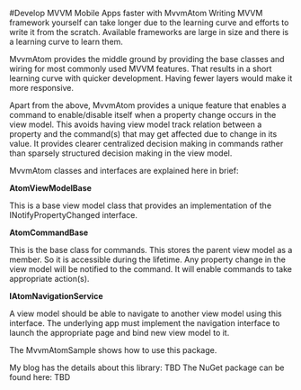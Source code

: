 #Develop MVVM Mobile Apps faster with MvvmAtomWriting MVVM framework yourself can take longer due to the learning curve and efforts to write it from the scratch. Available frameworks are large in size and there is a learning curve to learn them.MvvmAtom provides the middle ground by providing the base classes and wiring for most commonly used MVVM features. That results in a short learning curve with quicker development. Having fewer layers would make it more responsive.Apart from the above, MvvmAtom provides a unique feature that enables a command to enable/disable itself when a property change occurs in the view model. This avoids having view model track relation between a property and the command(s) that may get affected due to change in its value. It provides clearer centralized decision making in commands rather than sparsely structured decision making in the view model.MvvmAtom classes and interfaces are explained here in brief:**AtomViewModelBase**This is a base view model class that provides an implementation of the INotifyPropertyChanged interface. **AtomCommandBase**This is the base class for commands. This stores the parent view model as a member. So it is accessible during the lifetime. Any property change in the view model will be notified to the command. It will enable commands to take appropriate action(s).**IAtomNavigationService**A view model should be able to navigate to another view model using this interface. The underlying app must implement the navigation interface to launch the appropriate page and bind new view model to it.The MvvmAtomSample shows how to use this package. My blog has the details about this library:TBDThe NuGet package can be found here:TBD